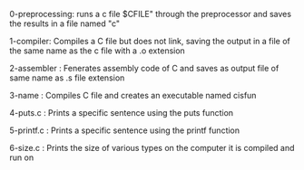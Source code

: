0-preprocessing: runs a c file $CFILE" through the preprocessor and saves the results in a file named "c"

1-compiler: Compiles a C file but does not link, saving the output in a file of the same name as the c file with a .o extension

2-assembler : Fenerates assembly code of C and saves as output file of same name as .s file extension

3-name : Compiles C file and creates an executable named cisfun

4-puts.c : Prints a specific sentence using the puts function

5-printf.c : Prints a specific sentence using the printf function

6-size.c : Prints the size of various types on the computer it is compiled and run on
